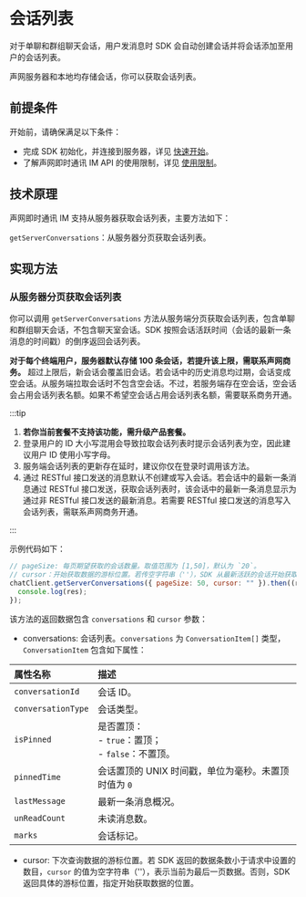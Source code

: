 # 会话列表

<Toc />

对于单聊和群组聊天会话，用户发消息时 SDK 会自动创建会话并将会话添加至用户的会话列表。

声网服务器和本地均存储会话，你可以获取会话列表。

## 前提条件

开始前，请确保满足以下条件：

- 完成 SDK 初始化，并连接到服务器，详见 [快速开始](quickstart.html)。
- 了解声网即时通讯 IM API 的使用限制，详见 [使用限制](/product/limitation.html)。

## 技术原理

声网即时通讯 IM 支持从服务器获取会话列表，主要方法如下：

`getServerConversations`：从服务器分页获取会话列表。

## 实现方法

### 从服务器分页获取会话列表

你可以调用 `getServerConversations` 方法从服务端分页获取会话列表，包含单聊和群组聊天会话，不包含聊天室会话。SDK 按照会话活跃时间（会话的最新一条消息的时间戳）的倒序返回会话列表。

**对于每个终端用户，服务器默认存储 100 条会话，若提升该上限，需联系声网商务。** 超过上限后，新会话会覆盖旧会话。若会话中的历史消息均过期，会话变成空会话。从服务端拉取会话时不包含空会话。不过，若服务端存在空会话，空会话会占用会话列表名额。如果不希望空会话占用会话列表名额，需要联系商务开通。

:::tip

1. **若你当前套餐不支持该功能，需升级产品套餐。** 
2. 登录用户的 ID 大小写混用会导致拉取会话列表时提示会话列表为空，因此建议用户 ID 使用小写字母。
3. 服务端会话列表的更新存在延时，建议你仅在登录时调用该方法。
4. 通过 RESTful 接口发送的消息默认不创建或写入会话。若会话中的最新一条消息通过 RESTful 接口发送，获取会话列表时，该会话中的最新一条消息显示为通过非 RESTful 接口发送的最新消息。若需要 RESTful 接口发送的消息写入会话列表，需联系声网商务开通。
   
:::

示例代码如下：

```javascript
// pageSize: 每页期望获取的会话数量。取值范围为 [1,50]，默认为 `20`。
// cursor：开始获取数据的游标位置。若传空字符串（''），SDK 从最新活跃的会话开始获取。
chatClient.getServerConversations({ pageSize: 50, cursor: "" }).then((res) => {
  console.log(res);
});
```

该方法的返回数据包含 `conversations` 和 `cursor` 参数：

- conversations: 会话列表。`conversations` 为 `ConversationItem[]` 类型，`ConversationItem` 包含如下属性：

| 属性名称           | 描述                                                      |
| :----------------- | :-------------------------------------------------------- |
| `conversationId`   | 会话 ID。                                                 |
| `conversationType` | 会话类型。                                                |
| `isPinned`         | 是否置顶：<br/> - `true`：置顶；<br/> - `false`：不置顶。 |
| `pinnedTime`       | 会话置顶的 UNIX 时间戳，单位为毫秒。未置顶时值为 `0`      |
| `lastMessage`      | 最新一条消息概况。                                        |
| `unReadCount`      | 未读消息数。                                              |
| `marks`            | 会话标记。                                                |

- cursor: 下次查询数据的游标位置。若 SDK 返回的数据条数小于请求中设置的数目，`cursor` 的值为空字符串（''），表示当前为最后一页数据。否则，SDK 返回具体的游标位置，指定开始获取数据的位置。
